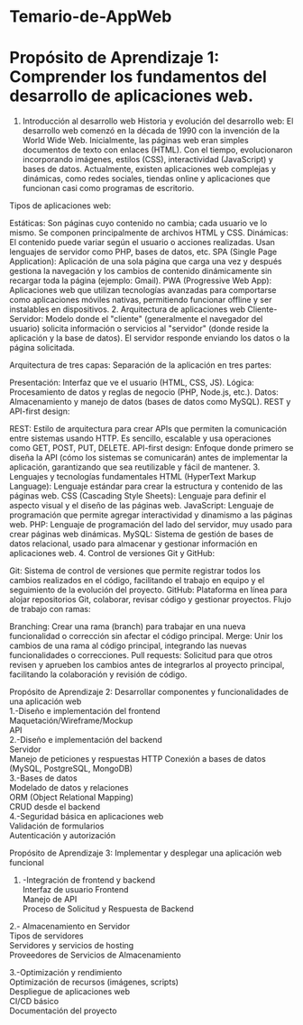 # Temario-de-AppWeb
# Propósito de Aprendizaje 1: Comprender los fundamentos del desarrollo de aplicaciones web.   
 1. Introducción al desarrollo web 
Historia y evolución del desarrollo web:
El desarrollo web comenzó en la década de 1990 con la invención de la World Wide Web. Inicialmente, las páginas web eran simples documentos de texto con enlaces (HTML). Con el tiempo, evolucionaron incorporando imágenes, estilos (CSS), interactividad (JavaScript) y bases de datos. Actualmente, existen aplicaciones web complejas y dinámicas, como redes sociales, tiendas online y aplicaciones que funcionan casi como programas de escritorio.

Tipos de aplicaciones web:

Estáticas: Son páginas cuyo contenido no cambia; cada usuario ve lo mismo. Se componen principalmente de archivos HTML y CSS.
Dinámicas: El contenido puede variar según el usuario o acciones realizadas. Usan lenguajes de servidor como PHP, bases de datos, etc.
SPA (Single Page Application): Aplicación de una sola página que carga una vez y después gestiona la navegación y los cambios de contenido dinámicamente sin recargar toda la página (ejemplo: Gmail).
PWA (Progressive Web App): Aplicaciones web que utilizan tecnologías avanzadas para comportarse como aplicaciones móviles nativas, permitiendo funcionar offline y ser instalables en dispositivos.
2. Arquitectura de aplicaciones web
Cliente-Servidor:
Modelo donde el "cliente" (generalmente el navegador del usuario) solicita información o servicios al "servidor" (donde reside la aplicación y la base de datos). El servidor responde enviando los datos o la página solicitada.

Arquitectura de tres capas:
Separación de la aplicación en tres partes:

Presentación: Interfaz que ve el usuario (HTML, CSS, JS).
Lógica: Procesamiento de datos y reglas de negocio (PHP, Node.js, etc.).
Datos: Almacenamiento y manejo de datos (bases de datos como MySQL).
REST y API-first design:

REST: Estilo de arquitectura para crear APIs que permiten la comunicación entre sistemas usando HTTP. Es sencillo, escalable y usa operaciones como GET, POST, PUT, DELETE.
API-first design: Enfoque donde primero se diseña la API (cómo los sistemas se comunicarán) antes de implementar la aplicación, garantizando que sea reutilizable y fácil de mantener.
3. Lenguajes y tecnologías fundamentales
HTML (HyperText Markup Language): Lenguaje estándar para crear la estructura y contenido de las páginas web.
CSS (Cascading Style Sheets): Lenguaje para definir el aspecto visual y el diseño de las páginas web.
JavaScript: Lenguaje de programación que permite agregar interactividad y dinamismo a las páginas web.
PHP: Lenguaje de programación del lado del servidor, muy usado para crear páginas web dinámicas.
MySQL: Sistema de gestión de bases de datos relacional, usado para almacenar y gestionar información en aplicaciones web.
4. Control de versiones
Git y GitHub:

Git: Sistema de control de versiones que permite registrar todos los cambios realizados en el código, facilitando el trabajo en equipo y el seguimiento de la evolución del proyecto.
GitHub: Plataforma en línea para alojar repositorios Git, colaborar, revisar código y gestionar proyectos.
Flujo de trabajo con ramas:

Branching: Crear una rama (branch) para trabajar en una nueva funcionalidad o corrección sin afectar el código principal.
Merge: Unir los cambios de una rama al código principal, integrando las nuevas funcionalidades o correcciones.
Pull requests: Solicitud para que otros revisen y aprueben los cambios antes de integrarlos al proyecto principal, facilitando la colaboración y revisión de código. 

Propósito de Aprendizaje 2: Desarrollar componentes y funcionalidades de una aplicación web  
1.-Diseño e implementación del frontend  
Maquetación/Wireframe/Mockup  
API  
2.-Diseño e implementación del backend  
Servidor  
Manejo de peticiones y respuestas HTTP
Conexión a bases de datos (MySQL, PostgreSQL, MongoDB)  
3.-Bases de datos  
 Modelado de datos y relaciones  
ORM (Object Relational Mapping)  
CRUD desde el backend  
4.-Seguridad básica en aplicaciones web  
Validación de formularios  
Autenticación y autorización  

Propósito de Aprendizaje 3: Implementar y desplegar una aplicación web funcional  
1. -Integración de frontend y backend  
Interfaz de usuario Frontend  
Manejo de API  
Proceso de Solicitud y Respuesta de Backend  

2.- Almacenamiento en Servidor  
Tipos de servidores   
Servidores y servicios de hosting   
Proveedores de Servicios de Almacenamiento  

3.-Optimización y rendimiento  
Optimización de recursos (imágenes, scripts)  
Despliegue de aplicaciones web  
CI/CD básico  
Documentación del proyecto  
